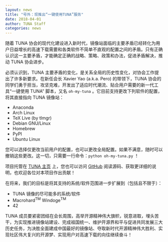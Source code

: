 ```yaml
---
layout: news
title: "号外：现推出“一键使用TUNA”服务"
date: 2018-04-01
author: TUNA Staff
categories: news
---
```


随着 TUNA 协会的现代化建设进入新时代，镜像站面临的主要矛盾已经转化为用户日益增长的高速下载需要和各类软件不简单不直观的配置之间的矛盾。只有正确认识这一主要矛盾，才能确定正确的战略、策略、政策和办法，促进矛盾解决，推动 TUNA 协会进步。

必须认识到，TUNA 主要矛盾的变化，是关系全局的历史性变化，对协会工作提出了许多新要求。在新任会长 Xavier Yao (a.k.a. Pero) 的带领下，TUNA 协会的同学们勇于担当，攻坚克难，开发出了适应时代潮流、贴合用户需要的新一代工具“一键使用 TUNA” 脚本，又名 `oh-my-tuna` 。它目前支持更改下列软件的配置，将其直接指向 TUNA 镜像站：

- Anaconda
- Arch Linux
- TeX Live (by tlmgr)
- Debian GNU/Linux
- Homebrew
- PyPI
- Ubuntu Linux

您可以选择仅更改当前用户的配置，也可以更改全局配置。如果不满意，随时可以撤销这些更改。这一切，只需要一行命令：`python oh-my-tuna.py` ！

项目托管在 [TUNA 主页](https://tuna.moe/oh-my-tuna) 上，您也可以访问 [GitHub](https://github.com/tuna/oh-my-tuna) 阅读源码、获取更详细的说明，也欢迎各位对本项目作出贡献！

在将来，我们的目标是将其支持的系统/软件范围进一步扩展到（包括且不限于）：

* TUNA 镜像的尽可能多的系统/软件
* Macrohard<sup>TM</sup> Windoge<sup>TM</sup>
* 42

TUNA 成员要紧密团结在会长周围，高举开源精神伟大旗帜，锐意进取，埋头苦干，为实现推进镜像站建设、完成祖国统一、维护开源界和平与促进共同发展三大历史任务，为决胜全面建成中国最好的镜像站、夺取新时代开源精神伟大胜利、实现社区伟大复兴的开源梦、实现用户对高速下载的向往继续奋斗！